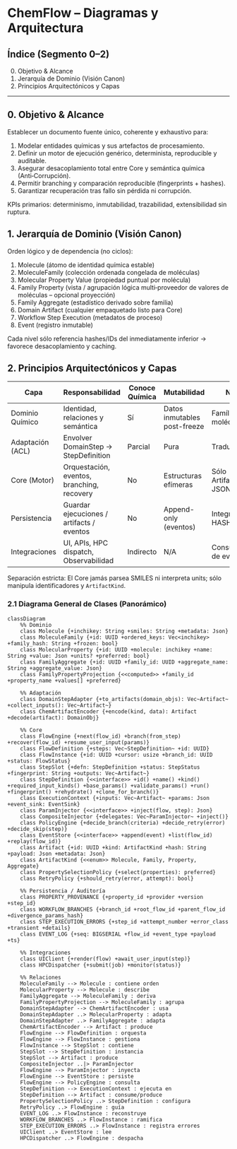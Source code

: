 # ChemFlow – Diagramas y Arquitectura

## Índice (Segmento 0–2)

0. Objetivo & Alcance
1. Jerarquía de Dominio (Visión Canon)
2. Principios Arquitectónicos y Capas

---

## 0. Objetivo & Alcance

Establecer un documento fuente único, coherente y exhaustivo para:

1. Modelar entidades químicas y sus artefactos de procesamiento.
2. Definir un motor de ejecución genérico, determinista, reproducible y auditable.
3. Asegurar desacoplamiento total entre Core y semántica química (Anti‑Corrupción).
4. Permitir branching y comparación reproducible (fingerprints + hashes).
5. Garantizar recuperación tras fallo sin pérdida ni corrupción.

KPIs primarios: determinismo, inmutabilidad, trazabilidad, extensibilidad sin ruptura.

## 1. Jerarquía de Dominio (Visión Canon)

Orden lógico y de dependencia (no ciclos):

1. Molecule (átomo de identidad química estable)
2. MoleculeFamily (colección ordenada congelada de moléculas)
3. Molecular Property Value (propiedad puntual por molécula)
4. Family Property (vista / agrupación lógica multi‑proveedor de valores de moléculas – opcional proyección)
5. Family Aggregate (estadístico derivado sobre familia)
6. Domain Artifact (cualquier empaquetado listo para Core)
7. Workflow Step Execution (metadatos de proceso)
8. Event (registro inmutable)

Cada nivel sólo referencia hashes/IDs del inmediatamente inferior → favorece desacoplamiento y caching.

## 2. Principios Arquitectónicos y Capas

| Capa             | Responsabilidad                            | Conoce Química | Mutabilidad                  | Notas                    |
| ---------------- | ------------------------------------------ | -------------- | ---------------------------- | ------------------------ |
| Dominio Químico  | Identidad, relaciones y semántica          | Sí             | Datos inmutables post-freeze | Famílias y moléculas     |
| Adaptación (ACL) | Envolver DomainStep → StepDefinition       | Parcial        | Pura                         | Traduce tipos            |
| Core (Motor)     | Orquestación, eventos, branching, recovery | No             | Estructuras efímeras         | Sólo ArtifactKind + JSON |
| Persistencia     | Guardar ejecuciones / artifacts / eventos  | No             | Append-only (eventos)        | Integridad HASH          |
| Integraciones    | UI, APIs, HPC dispatch, Observabilidad     | Indirecto      | N/A                          | Consumidores de eventos  |

Separación estricta: El Core jamás parsea SMILES ni interpreta units; sólo manipula identificadores y `ArtifactKind`.

### 2.1 Diagrama General de Clases (Panorámico)

```mermaid
classDiagram
    %% Dominio
    class Molecule {+inchikey: String +smiles: String +metadata: Json}
    class MoleculeFamily {+id: UUID +ordered_keys: Vec<inchikey> +family_hash: String +frozen: bool}
    class MolecularProperty {+id: UUID +molecule: inchikey +name: String +value: Json +units? +preferred: bool}
    class FamilyAggregate {+id: UUID +family_id: UUID +aggregate_name: String +aggregate_value: Json}
    class FamilyPropertyProjection {<<computed>> +family_id +property_name +values[] +preferred}

    %% Adaptación
    class DomainStepAdapter {+to_artifacts(domain_objs): Vec~Artifact~ +collect_inputs(): Vec~Artifact~}
    class ChemArtifactEncoder {+encode(kind, data): Artifact +decode(artifact): DomainObj}

    %% Core
    class FlowEngine {+next(flow_id) +branch(from_step) +recover(flow_id) +resume_user_input(params)}
    class FlowDefinition {+steps: Vec~StepDefinition~ +id: UUID}
    class FlowInstance {+id: UUID +cursor: usize +branch_id: UUID +status: FlowStatus}
    class StepSlot {+defn: StepDefinition +status: StepStatus +fingerprint: String +outputs: Vec~Artifact~}
    class StepDefinition {<<interface>> +id() +name() +kind() +required_input_kinds() +base_params() +validate_params() +run() +fingerprint() +rehydrate() +clone_for_branch()}
    class ExecutionContext {+inputs: Vec~Artifact~ +params: Json +event_sink: EventSink}
    class ParamInjector {<<interface>> +inject(flow, step): Json}
    class CompositeInjector {+delegates: Vec~ParamInjector~ +inject()}
    class PolicyEngine {+decide_branch(criteria) +decide_retry(error) +decide_skip(step)}
    class EventStore {<<interface>> +append(event) +list(flow_id) +replay(flow_id)}
    class Artifact {+id: UUID +kind: ArtifactKind +hash: String +payload: Json +metadata: Json}
    class ArtifactKind {<<enum>> Molecule, Family, Property, Aggregate}
    class PropertySelectionPolicy {+select(properties): preferred}
    class RetryPolicy {+should_retry(error, attempt): bool}

    %% Persistencia / Auditoría
    class PROPERTY_PROVENANCE {+property_id +provider +version +step_id}
    class WORKFLOW_BRANCHES {+branch_id +root_flow_id +parent_flow_id +divergence_params_hash}
    class STEP_EXECUTION_ERRORS {+step_id +attempt_number +error_class +transient +details}
    class EVENT_LOG {+seq: BIGSERIAL +flow_id +event_type +payload +ts}

    %% Integraciones
    class UIClient {+render(flow) +await_user_input(step)}
    class HPCDispatcher {+submit(job) +monitor(status)}

    %% Relaciones
    MoleculeFamily --> Molecule : contiene orden
    MolecularProperty --> Molecule : describe
    FamilyAggregate --> MoleculeFamily : deriva
    FamilyPropertyProjection --> MoleculeFamily : agrupa
    DomainStepAdapter --> ChemArtifactEncoder : usa
    DomainStepAdapter ..> MolecularProperty : adapta
    DomainStepAdapter ..> FamilyAggregate : adapta
    ChemArtifactEncoder --> Artifact : produce
    FlowEngine --> FlowDefinition : orquesta
    FlowEngine --> FlowInstance : gestiona
    FlowInstance --> StepSlot : contiene
    StepSlot --> StepDefinition : instancia
    StepSlot --> Artifact : produce
    CompositeInjector ..|> ParamInjector
    FlowEngine --> ParamInjector : inyecta
    FlowEngine --> EventStore : persiste
    FlowEngine --> PolicyEngine : consulta
    StepDefinition --> ExecutionContext : ejecuta en
    StepDefinition --> Artifact : consume/produce
    PropertySelectionPolicy ..> StepDefinition : configura
    RetryPolicy ..> FlowEngine : guía
    EVENT_LOG ..> FlowInstance : reconstruye
    WORKFLOW_BRANCHES ..> FlowInstance : ramifica
    STEP_EXECUTION_ERRORS ..> FlowInstance : registra errores
    UIClient ..> EventStore : lee
    HPCDispatcher ..> FlowEngine : despacha
```

